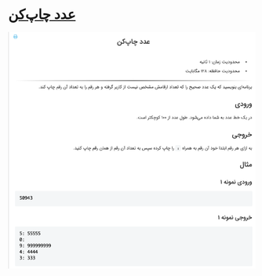 # [عدد چاپ‌کن](https://quera.ir/problemset/university/9774)

![github-octocat](https://github.com/kasrazarei39/Quera-Answers/blob/main/Questions/university/%D8%B9%D8%AF%D8%AF%20%DA%86%D8%A7%D9%BE%E2%80%8C%DA%A9%D9%86-9774/question.png)
